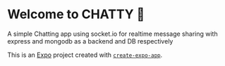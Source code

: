 # Welcome to CHATTY 👋

A simple Chatting app using socket.io for realtime message sharing with express and mongodb as a backend and DB respectively

This is an [Expo](https://expo.dev) project created with [`create-expo-app`](https://www.npmjs.com/package/create-expo-app).

